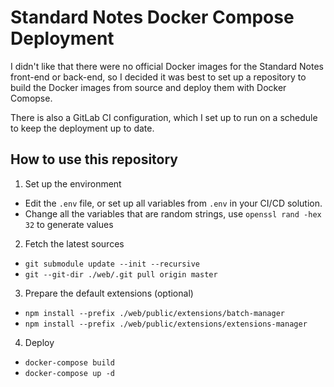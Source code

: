 # Standard Notes Docker Compose Deployment

I didn't like that there were no official Docker images for the Standard Notes
front-end or back-end, so I decided it was best to set up a repository to build
the Docker images from source and deploy them with Docker Comopse.

There is also a GitLab CI configuration, which I set up to run on a schedule to
keep the deployment up to date.

## How to use this repository

1. Set up the environment

- Edit the `.env` file, or set up all variables from `.env` in your CI/CD solution.
- Change all the variables that are random strings, use `openssl rand -hex 32` to generate values

2. Fetch the latest sources

- `git submodule update --init --recursive`
- `git --git-dir ./web/.git pull origin master`

3. Prepare the default extensions (optional)

- `npm install --prefix ./web/public/extensions/batch-manager`
- `npm install --prefix ./web/public/extensions/extensions-manager`

4. Deploy

- `docker-compose build`
- `docker-compose up -d`
